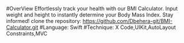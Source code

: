 #OverView
Effortlessly track your health with our BMI Calculator. Input weight and height to instantly determine your Body Mass Index. Stay informed!
clone the repository:
https://github.com/Dbehera-git/BMI-Calculator.git
#Language:
Swift
#Technique:
X Code,UIKit,AutoLayout Constraints,MVC
